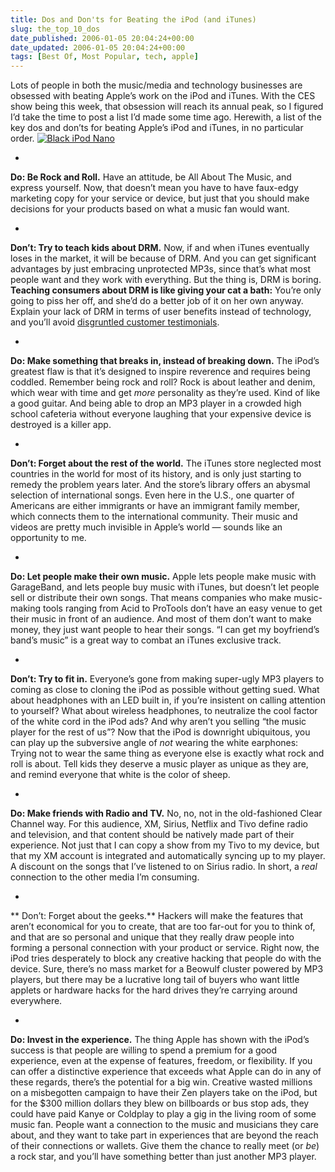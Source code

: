 ```yaml
---
title: Dos and Don'ts for Beating the iPod (and iTunes)
slug: the_top_10_dos
date_published: 2006-01-05 20:04:24+00:00
date_updated: 2006-01-05 20:04:24+00:00
tags: [Best Of, Most Popular, tech, apple]
---
```


Lots of people in both the music/media and technology businesses are obsessed with beating Apple’s work on the iPod and iTunes. With the CES show being this week, that obsession will reach its annual peak, so I figured I’d take the time to post a list I’d made some time ago. Herewith, a list of the key dos and don’ts for beating Apple’s iPod and iTunes, in no particular order.
[![Black iPod Nano](https://cdn.glitch.global/71e5579f-aba0-499a-b200-01549a2a80ce/ipod-nano-black.jpg?v=1730094523558)](http://www.amazon.com/gp/product/B000EPHP4U?ie=UTF8&amp;tag=2020-20&amp;linkCode=as2&amp;camp=1789&amp;creative=9325&amp;creativeASIN=B000EPHP4U)

- 
**Do: Be Rock and Roll.** Have an attitude, be All About The Music, and express yourself. Now, that doesn’t mean you have to have faux-edgy marketing copy for your service or device, but just that you should make decisions for your products based on what a music fan would want.

- 
**Don’t: Try to teach kids about DRM.** Now, if and when iTunes eventually loses in the market, it will be because of DRM. And you can get significant advantages by just embracing unprotected MP3s, since that’s what most people want and they work with everything. But the thing is, DRM is boring. **Teaching consumers about DRM is like giving your cat a bath:** You’re only going to piss her off, and she’d do a better job of it on her own anyway. Explain your lack of DRM in terms of user benefits instead of technology, and you’ll avoid [disgruntled customer testimonials](http://www.majordojo.com/2006/01/increasingly_di.php).

- 
**Do: Make something that breaks in, instead of breaking down.** The iPod’s greatest flaw is that it’s designed to inspire reverence and requires being coddled. Remember being rock and roll? Rock is about leather and denim, which wear with time and get *more* personality as they’re used. Kind of like a good guitar. And being able to drop an MP3 player in a crowded high school cafeteria without everyone laughing that your expensive device is destroyed is a killer app.

- 
**Don’t: Forget about the rest of the world.** The iTunes store neglected most countries in the world for most of its history, and is only just starting to remedy the problem years later. And the store’s library offers an abysmal selection of international songs. Even here in the U.S., one quarter of Americans are either immigrants or have an immigrant family member, which connects them to the international community. Their music and videos are pretty much invisible in Apple’s world — sounds like an opportunity to me.

- 
**Do: Let people make their own music.** Apple lets people make music with GarageBand, and lets people buy music with iTunes, but doesn’t let people sell or distribute their own songs. That means companies who make music-making tools ranging from Acid to ProTools don’t have an easy venue to get their music in front of an audience. And most of them don’t want to make money, they just want people to hear their songs. “I can get my boyfriend’s band’s music” is a great way to combat an iTunes exclusive track.

- 
**Don’t: Try to fit in.** Everyone’s gone from making super-ugly MP3 players to coming as close to cloning the iPod as possible without getting sued. What about headphones with an LED built in, if you’re insistent on calling attention to yourself? What about wireless headphones, to neutralize the cool factor of the white cord in the iPod ads? And why aren’t you selling “the music player for the rest of us”? Now that the iPod is downright ubiquitous, you can play up the subversive angle of *not* wearing the white earphones: Trying not to wear the same thing as everyone else is exactly what rock and roll is about. Tell kids they deserve a music player as unique as they are, and remind everyone that white is the color of sheep.

- 
**Do: Make friends with Radio and TV.** No, no, not in the old-fashioned Clear Channel way. For this audience, XM, Sirius, Netflix and Tivo define radio and television, and that content should be natively made part of their experience. Not just that I can copy a show from my Tivo to my device, but that my XM account is integrated and automatically syncing up to my player. A discount on the songs that I’ve listened to on Sirius radio. In short, a *real* connection to the other media I’m consuming.

- 
** Don’t: Forget about the geeks.** Hackers will make the features that aren’t economical for you to create, that are too far-out for you to think of, and that are so personal and unique that they really draw people into forming a personal connection with your product or service. Right now, the iPod tries desperately to block any creative hacking that people do with the device. Sure, there’s no mass market for a Beowulf cluster powered by MP3 players, but there may be a lucrative long tail of buyers who want little applets or hardware hacks for the hard drives they’re carrying around everywhere.

- 
**Do: Invest in the experience.** The thing Apple has shown with the iPod’s success is that people are willing to spend a premium for a good experience, even at the expense of features, freedom, or flexibility. If you can offer a distinctive experience that exceeds what Apple can do in any of these regards, there’s the potential for a big win. Creative wasted millions on a misbegotten campaign to have their Zen players take on the iPod, but for the $300 million dollars they blew on billboards or bus stop ads, they could have paid Kanye or Coldplay to play a gig in the living room of some music fan. People want a connection to the music and musicians they care about, and they want to take part in experiences that are beyond the reach of their connections or wallets. Give them the chance to really meet (or *be*) a rock star, and you’ll have something better than just another MP3 player.
